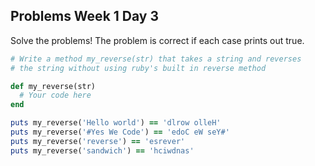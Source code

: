 ## Problems Week 1 Day 3

Solve the problems! The problem is correct if each case prints out true.

```ruby
# Write a method my_reverse(str) that takes a string and reverses  
# the string without using ruby's built in reverse method

def my_reverse(str)
  # Your code here
end

puts my_reverse('Hello world') == 'dlrow olleH'
puts my_reverse('#Yes We Code') == 'edoC eW seY#'
puts my_reverse('reverse') == 'esrever'
puts my_reverse('sandwich') == 'hciwdnas'
```

